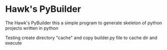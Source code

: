 # Hawk's PyBuilder 

The Hawk's PyBuilder this a simple program to generate skeleton of python projects
written in python

Testing
create directory "cache" and copy builder.py file to cache dir and execute